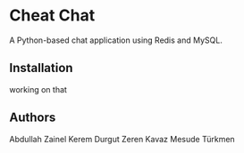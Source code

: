 # Cheat Chat
A Python-based chat application using Redis and MySQL.

## Installation
working on that

## Authors
Abdullah Zainel
Kerem Durgut
Zeren Kavaz 
Mesude Türkmen
